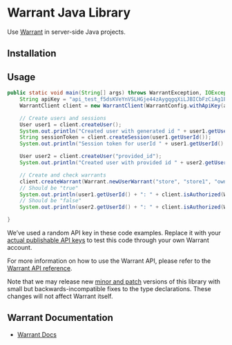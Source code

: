 # Warrant Java Library

Use [Warrant](https://warrant.dev/) in server-side Java projects.

## Installation

## Usage

```java
public static void main(String[] args) throws WarrantException, IOException {
    String apiKey = "api_test_f5dsKVeYnVSLHGje44zAygqgqXiLJBICbFzCiAg1E=";
    WarrantClient client = new WarrantClient(WarrantConfig.withApiKey(apiKey));

    // Create users and sessions
    User user1 = client.createUser();
    System.out.println("Created user with generated id " + user1.getUserId());
    String sessionToken = client.createSession(user1.getUserId());
    System.out.println("Session token for userId " + user1.getUserId() + " : " + sessionToken);

    User user2 = client.createUser("provided_id");
    System.out.println("Created user with provided id " + user2.getUserId());

    // Create and check warrants
    client.createWarrant(Warrant.newUserWarrant("store", "store1", "owner", user1.getUserId()));
    // Should be "true"
    System.out.println(user1.getUserId() + ": " + client.isAuthorized(Warrant.newUserWarrant("store", "store1", "owner", user1.getUserId())));
    // Should be "false"
    System.out.println(user2.getUserId() + ": " + client.isAuthorized(Warrant.newUserWarrant("store", "store1", "owner", user2.getUserId())));

}
```

We’ve used a random API key in these code examples. Replace it with your
[actual publishable API keys](https://app.warrant.dev) to
test this code through your own Warrant account.

For more information on how to use the Warrant API, please refer to the
[Warrant API reference](https://docs.warrant.dev).

Note that we may release new [minor and patch](https://semver.org/) versions of this library with small but backwards-incompatible fixes to the type declarations. These changes will not affect Warrant itself.

## Warrant Documentation

- [Warrant Docs](https://docs.warrant.dev/)
